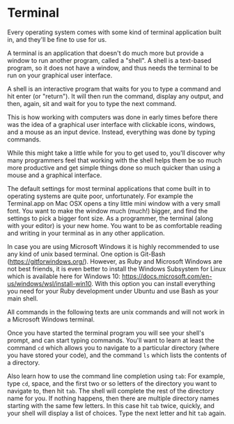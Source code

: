 # Terminal

Every operating system comes with some kind of terminal application built in,
and they'll be fine to use for us.

A terminal is an application that doesn't do much more but provide a window to
run another program, called a "shell". A shell is a text-based program, so it
does not have a window, and thus needs the terminal to be run on your graphical
user interface.

A shell is an interactive program that waits for you to type a command and hit
enter (or "return"). It will then run the command, display any output, and
then, again, sit and wait for you to type the next command.

This is how working with computers was done in early times before there was the
idea of a graphical user interface with clickable icons, windows, and a mouse as
an input device. Instead, everything was done by typing commands.

While this might take a little while for you to get used to, you'll discover
why many programmers feel that working with the shell helps them be so much
more productive and get simple things done so much quicker than using a mouse
and a graphical interface.

The default settings for most terminal applications that come built in to
operating systems are quite poor, unfortunately. For example the Terminal.app
on Mac OSX opens a tiny little mini window with a very small font. You want
to make the window much (much!) bigger, and find the settings to pick
a bigger font size. As a programmer, the terminal (along with your editor) is
your new home. You want to be as comfortable reading and writing in your
terminal as in any other application.

In case you are using Microsoft Windows it is highly recommended to use any
kind of unix based terminal. One option is Git-Bash (https://gitforwindows.org/).
However, as Ruby and Microsoft Windows are not best friends, it is even better
to install the Windows Subsystem for Linux which is available here for
Windows 10: https://docs.microsoft.com/en-us/windows/wsl/install-win10. With
this option you can install everything you need for your Ruby development
under Ubuntu and use Bash as your main shell.

All commands in the following texts are unix commands and will not work in a
Microsoft Windows terminal.

Once you have started the terminal program you will see your shell's prompt,
and can start typing commands. You'll want to learn at least the command `cd`
which allows you to navigate to a particular directory (where you have stored
your code), and the command `ls` which lists the contents of a directory.

Also learn how to use the command line completion using `tab`: For example,
type `cd`, space, and the first two or so letters of the directory you want to
navigate to, then hit `tab`. The shell will complete the rest of the directory
name for you. If nothing happens, then there are multiple directory names
starting with the same few letters. In this case hit `tab` twice, quickly, 
and your shell will display a list of choices. Type the next letter
and hit `tab` again.

